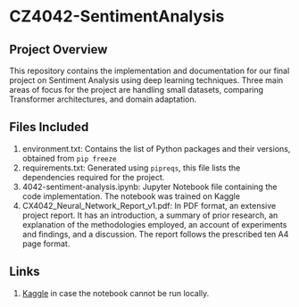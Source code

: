 # CZ4042-SentimentAnalysis

## Project Overview
This repository contains the implementation and documentation for our final project on Sentiment Analysis using deep learning techniques. Three main areas of focus for the project are handling small datasets, comparing Transformer architectures, and domain adaptation.

## Files Included
1. environment.txt: Contains the list of Python packages and their versions, obtained from `pip freeze`
2. requirements.txt: Generated using `pipreqs`, this file lists the dependencies required for the project.
3. 4042-sentiment-analysis.ipynb: Jupyter Notebook file containing the code implementation. The notebook was trained on Kaggle
4. CX4042_Neural_Network_Report_v1.pdf: In PDF format, an extensive project report. It has an introduction, a summary of prior research, an explanation of the methodologies employed, an account of experiments and findings, and a discussion. The report follows the prescribed ten A4 page format.

 ## Links
 1. [Kaggle](https://www.kaggle.com/code/chen1ting/4042-sentiment-analysis) in case the notebook cannot be run locally.
